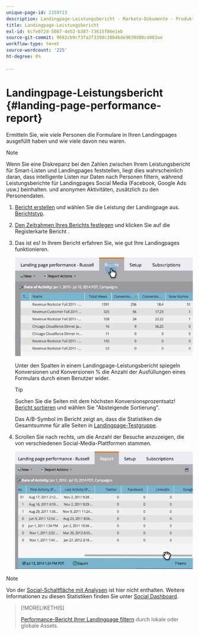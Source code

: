 ```yaml
---
unique-page-id: 2359713
description: Landingpage-Leistungsbericht - Marketo-Dokumente - Produktdokumentation
title: Landingpage-Leistungsbericht
exl-id: 6cfe072d-5087-4e52-b387-73615f86e1eb
source-git-commit: 9692cb9cf3fa2f3390c3804bde9030d88cd483ae
workflow-type: tm+mt
source-wordcount: '225'
ht-degree: 0%

---
```


# Landingpage-Leistungsbericht {#landing-page-performance-report}

Ermitteln Sie, wie viele Personen die Formulare in Ihren Landingpages ausgefüllt haben und wie viele davon neu waren.

>[!NOTE]
>
>Wenn Sie eine Diskrepanz bei den Zahlen zwischen Ihrem Leistungsbericht für Smart-Listen und Landingpages feststellen, liegt dies wahrscheinlich daran, dass intelligente Listen nur Daten nach Personen filtern, während Leistungsberichte für Landingpages Social Media (Facebook, Google Ads usw.) beinhalten. und anonymen Aktivitäten, zusätzlich zu den Personendaten.

1. [Bericht erstellen](/help/marketo/product-docs/reporting/basic-reporting/creating-reports/create-a-report-in-a-program.md) und wählen Sie die Leistung der Landingpage aus. [Berichtstyp](/help/marketo/product-docs/reporting/basic-reporting/report-types/report-type-overview.md).
1. [Den Zeitrahmen Ihres Berichts festlegen](/help/marketo/product-docs/reporting/basic-reporting/editing-reports/change-a-report-time-frame.md) und klicken Sie auf die Registerkarte Bericht .
1. Das ist es! In Ihrem Bericht erfahren Sie, wie gut Ihre Landingpages funktionieren.

   ![](assets/image2014-9-16-15-3a53-3a33.png)

   Unter den Spalten in einem Landingpage-Leistungsbericht spiegeln Konversionen und Konversionen % die Anzahl der Ausfüllungen eines Formulars durch einen Benutzer wider.

   >[!TIP]
   >
   >Suchen Sie die Seiten mit dem höchsten Konversionsprozentsatz! [Bericht sortieren](/help/marketo/product-docs/reporting/basic-reporting/editing-reports/sort-report-on-columns.md) und wählen Sie &quot;Absteigende Sortierung&quot;.

   Das A/B-Symbol im Bericht zeigt an, dass die Statistiken die Gesamtsumme für alle Seiten in [Landingpage-Testgruppe](/help/marketo/product-docs/demand-generation/landing-pages/understanding-landing-pages/landing-page-test-groups.md).

1. Scrollen Sie nach rechts, um die Anzahl der Besuche anzuzeigen, die von verschiedenen Social-Media-Plattformen stammen.

   ![](assets/image2014-9-16-15-3a54-3a27.png)

>[!NOTE]
>
>Von der [Social-Schaltfläche mit Analysen](/help/marketo/product-docs/demand-generation/landing-pages/free-form-landing-pages/add-a-social-button-to-a-free-form-landing-page.md) ist hier nicht enthalten. Weitere Informationen zu diesen Statistiken finden Sie unter [Social Dashboard](/help/marketo/product-docs/demand-generation/social/social-functions/view-social-performance.md).

>[!MORELIKETHIS]
>
>[Performance-Bericht Ihrer Landingpage filtern](/help/marketo/product-docs/demand-generation/landing-pages/landing-page-actions/filter-a-landing-page-performance-report.md) durch lokale oder globale Assets.
